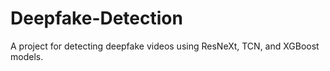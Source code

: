 # Deepfake-Detection
A project for detecting deepfake videos using ResNeXt, TCN, and XGBoost models.
